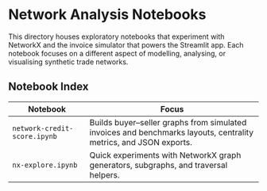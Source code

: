 # Network Analysis Notebooks

This directory houses exploratory notebooks that experiment with NetworkX and the invoice simulator that powers the Streamlit app. Each notebook focuses on a different aspect of modelling, analysing, or visualising synthetic trade networks.

## Notebook Index

| Notebook | Focus |
| --- | --- |
| `network-credit-score.ipynb` | Builds buyer–seller graphs from simulated invoices and benchmarks layouts, centrality metrics, and JSON exports. |
| `nx-explore.ipynb` | Quick experiments with NetworkX graph generators, subgraphs, and traversal helpers. |
